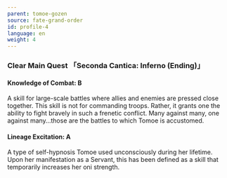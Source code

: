 ```yaml
---
parent: tomoe-gozen
source: fate-grand-order
id: profile-4
language: en
weight: 4
---
```


### Clear Main Quest 「Seconda Cantica: Inferno (Ending)」

#### Knowledge of Combat: B

A skill for large-scale battles where allies and enemies are pressed close together.
This skill is not for commanding troops. Rather, it grants one the ability to fight bravely in such a frenetic conflict. Many against many, one against many…those are the battles to which Tomoe is accustomed.

#### Lineage Excitation: A

A type of self-hypnosis Tomoe used unconsciously during her lifetime.
Upon her manifestation as a Servant, this has been defined as a skill that temporarily increases her oni strength.
